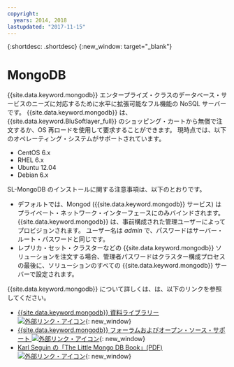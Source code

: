 ```yaml
---
copyright:
  years: 2014, 2018
lastupdated: "2017-11-15"
---
```


{:shortdesc: .shortdesc}
{:new_window: target="_blank"}

# MongoDB

{{site.data.keyword.mongodb}} エンタープライズ・クラスのデータベース・サービスのニーズに対応するために水平に拡張可能なフル機能の NoSQL サーバーです。 {{site.data.keyword.mongodb}} は、{{site.data.keyword.BluSoftlayer_full}} のショッピング・カートから無償で注文するか、OS 再ロードを使用して要求することができます。 現時点では、以下のオペレーティング・システムがサポートされています。

* CentOS 6.x
* RHEL 6.x
* Ubuntu 12.04
* Debian 6.x

SL-MongoDB のインストールに関する注意事項は、以下のとおりです。

* デフォルトでは、Mongod ({{site.data.keyword.mongodb}} サービス) はプライベート・ネットワーク・インターフェースにのみバインドされます。 {{site.data.keyword.mongodb}} は、事前構成された管理ユーザーによってプロビジョンされます。 ユーザー名は _admin_ で、パスワードはサーバー・ルート・パスワードと同じです。
* レプリカ・セット・クラスターなどの {{site.data.keyword.mongodb}} ソリューションを注文する場合、管理者パスワードはクラスター構成プロセスの最後に、ソリューションのすべての {{site.data.keyword.mongodb}} サーバーで設定されます。

{{site.data.keyword.mongodb}} について詳しくは、は、以下のリンクを参照してください。 

* [{{site.data.keyword.mongodb}} 資料ライブラリー ![外部リンク・アイコン](../../icons/launch-glyph.svg "外部リンク・アイコン")](http://www.mongodb.org/display/DOCS/Home){: new_window}
* [{{site.data.keyword.mongodb}} フォーラムおよびオープン・ソース・サポート ![外部リンク・アイコン](../../icons/launch-glyph.svg "外部リンク・アイコン")](https://groups.google.com/forum/?fromgroups#!forum/mongodb-user){: new_window}
* [Karl Seguin の「The Little Mongo DB Book」(PDF) ![外部リンク・アイコン](../../icons/launch-glyph.svg "外部リンク・アイコン")](http://openmymind.net/mongodb.pdf){: new_window}
